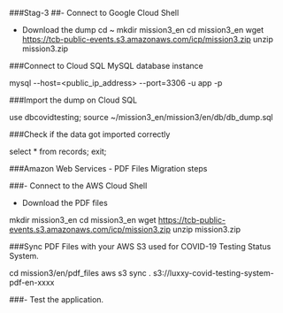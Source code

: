###Stag-3
##- Connect to Google Cloud Shell
- Download the dump
cd ~
mkdir mission3_en
cd mission3_en
wget https://tcb-public-events.s3.amazonaws.com/icp/mission3.zip
unzip mission3.zip

###Connect to Cloud SQL MySQL database instance

mysql --host=<public_ip_address> --port=3306 -u app -p

###Import the dump on Cloud SQL

use dbcovidtesting;
source ~/mission3_en/mission3/en/db/db_dump.sql

###Check if the data got imported correctly

select * from records;
exit;

###Amazon Web Services - PDF Files Migration steps

###- Connect to the AWS Cloud Shell
- Download the PDF files

mkdir mission3_en
cd mission3_en
wget https://tcb-public-events.s3.amazonaws.com/icp/mission3.zip
unzip mission3.zip

###Sync PDF Files with your AWS S3 used for COVID-19 Testing Status System.

cd mission3/en/pdf_files
aws s3 sync . s3://luxxy-covid-testing-system-pdf-en-xxxx

###- Test the application. 
